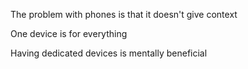 The problem with phones is that it doesn't give context

One device is for everything 

Having dedicated devices is mentally beneficial 